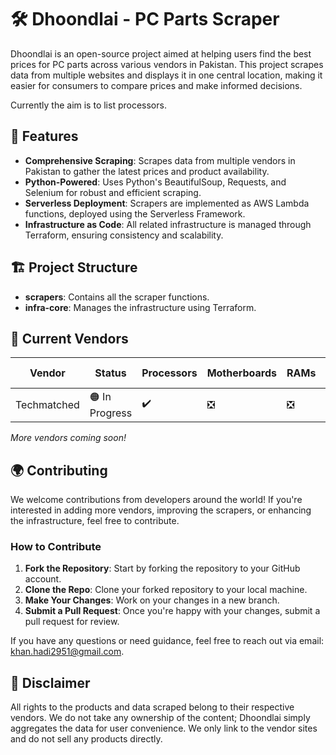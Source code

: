 # 🛠️ Dhoondlai - PC Parts Scraper

Dhoondlai is an open-source project aimed at helping users find the best prices for PC parts across various vendors in Pakistan. This project scrapes data from multiple websites and displays it in one central location, making it easier for consumers to compare prices and make informed decisions.

Currently the aim is to list processors.

## 🚀 Features

- **Comprehensive Scraping**: Scrapes data from multiple vendors in Pakistan to gather the latest prices and product availability.
- **Python-Powered**: Uses Python's BeautifulSoup, Requests, and Selenium for robust and efficient scraping.
- **Serverless Deployment**: Scrapers are implemented as AWS Lambda functions, deployed using the Serverless Framework.
- **Infrastructure as Code**: All related infrastructure is managed through Terraform, ensuring consistency and scalability.

## 🏗️ Project Structure

- **scrapers**: Contains all the scraper functions.
- **infra-core**: Manages the infrastructure using Terraform.

## 🛒 Current Vendors

| Vendor        | Status     | Processors | Motherboards | RAMs | Graphics Card | SSD |
| ------------- | ---------- | ---------- | ---------- | ---------- | ---------- | ---------- |
| Techmatched   | 🟠 In Progress |  ✔️ |  ❎ | ❎ | ❎ | ❎ |

*More vendors coming soon!*

## 🌍 Contributing

We welcome contributions from developers around the world! If you're interested in adding more vendors, improving the scrapers, or enhancing the infrastructure, feel free to contribute.

### How to Contribute

1. **Fork the Repository**: Start by forking the repository to your GitHub account.
2. **Clone the Repo**: Clone your forked repository to your local machine.
3. **Make Your Changes**: Work on your changes in a new branch.
4. **Submit a Pull Request**: Once you're happy with your changes, submit a pull request for review.

If you have any questions or need guidance, feel free to reach out via email: [khan.hadi2951@gmail.com](mailto:khan.hadi2951@gmail.com).

## 📜 Disclaimer

All rights to the products and data scraped belong to their respective vendors. We do not take any ownership of the content; Dhoondlai simply aggregates the data for user convenience. We only link to the vendor sites and do not sell any products directly.
